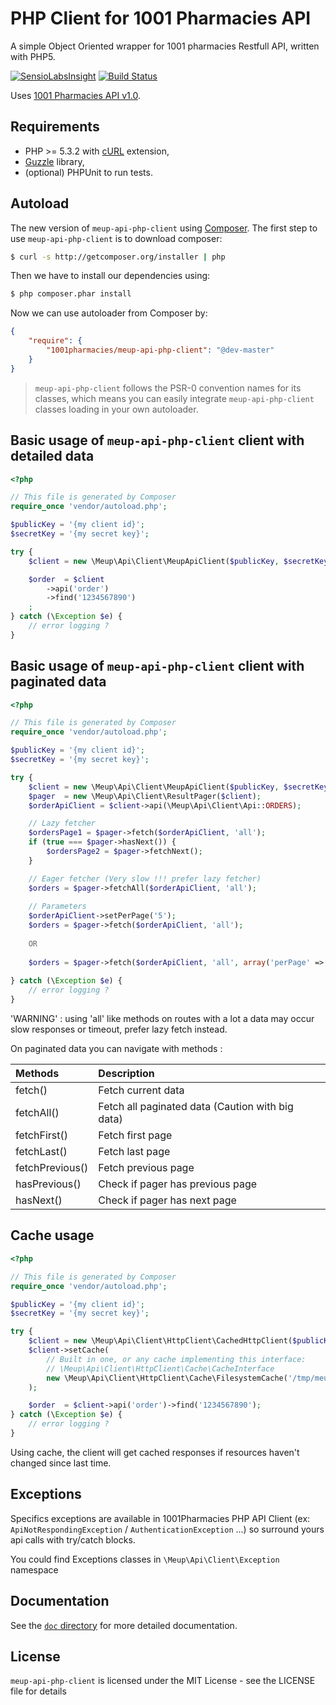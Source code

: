 # PHP Client for 1001 Pharmacies API

A simple Object Oriented wrapper for 1001 pharmacies Restfull API, written with PHP5.

[![SensioLabsInsight](https://insight.sensiolabs.com/projects/07f2ad65-9e54-4b56-9d6b-e4ad2ebb439b/mini.png)](https://insight.sensiolabs.com/projects/07f2ad65-9e54-4b56-9d6b-e4ad2ebb439b)
[![Build Status](https://travis-ci.org/1001Pharmacies/meup-api-php-client.svg?branch=master)](https://travis-ci.org/1001Pharmacies/meup-api-php-client)

Uses [1001 Pharmacies API v1.0](https://api.1001pharmacies.com/).

## Requirements

* PHP >= 5.3.2 with [cURL](http://php.net/manual/en/book.curl.php) extension,
* [Guzzle](https://github.com/guzzle/guzzle) library,
* (optional) PHPUnit to run tests.

## Autoload

The new version of `meup-api-php-client` using [Composer](http://getcomposer.org).
The first step to use `meup-api-php-client` is to download composer:

```bash
$ curl -s http://getcomposer.org/installer | php
```

Then we have to install our dependencies using:
```bash
$ php composer.phar install
```
Now we can use autoloader from Composer by:

```json
{
    "require": {
        "1001pharmacies/meup-api-php-client": "@dev-master"
    }
}
```

> `meup-api-php-client` follows the PSR-0 convention names for its classes, which means you can easily integrate `meup-api-php-client` classes loading in your own autoloader.

## Basic usage of `meup-api-php-client` client with detailed data

```php
<?php

// This file is generated by Composer
require_once 'vendor/autoload.php';

$publicKey = '{my client id}';
$secretKey = '{my secret key}';

try {
    $client = new \Meup\Api\Client\MeupApiClient($publicKey, $secretKey, $apiVersion);

    $order  = $client
        ->api('order')
        ->find('1234567890')
    ;
} catch (\Exception $e) {
    // error logging ?
}
```

## Basic usage of `meup-api-php-client` client with paginated data

```php
<?php

// This file is generated by Composer
require_once 'vendor/autoload.php';

$publicKey = '{my client id}';
$secretKey = '{my secret key}';

try {
    $client = new \Meup\Api\Client\MeupApiClient($publicKey, $secretKey, $apiVersion);
    $pager  = new \Meup\Api\Client\ResultPager($client);
    $orderApiClient = $client->api(\Meup\Api\Client\Api::ORDERS);

    // Lazy fetcher
    $ordersPage1 = $pager->fetch($orderApiClient, 'all');
    if (true === $pager->hasNext()) {
        $ordersPage2 = $pager->fetchNext();
    }

    // Eager fetcher (Very slow !!! prefer lazy fetcher)
    $orders = $pager->fetchAll($orderApiClient, 'all');
    
    // Parameters
    $orderApiClient->setPerPage('5');
    $orders = $pager->fetch($orderApiClient, 'all');
    
    OR
    
    $orders = $pager->fetch($orderApiClient, 'all', array('perPage' => 5, 'page' => 2);
    
} catch (\Exception $e) {
    // error logging ?
}
```

'WARNING' : using 'all' like methods on routes with a lot a data may occur slow responses or timeout, prefer lazy fetch instead.

On paginated data you can navigate with methods :

| Methods           | Description                                       |
| :---------------- | :------------------------------------------------ |
| fetch()           | Fetch current data                                |
| fetchAll()        | Fetch all paginated data (Caution with big data)  |
| fetchFirst()      | Fetch first page                                  |
| fetchLast()       | Fetch last page                                   |
| fetchPrevious()   | Fetch previous page                               |
| hasPrevious()     | Check if pager has previous page                  |
| hasNext()         | Check if pager has next page                      |


## Cache usage

```php
<?php

// This file is generated by Composer
require_once 'vendor/autoload.php';

$publicKey = '{my client id}';
$secretKey = '{my secret key}';

try {
    $client = new \Meup\Api\Client\HttpClient\CachedHttpClient($publicKey, $secretKey, $apiVersion);
    $client->setCache(
        // Built in one, or any cache implementing this interface:
        // \Meup\Api\Client\HttpClient\Cache\CacheInterface
        new \Meup\Api\Client\HttpClient\Cache\FilesystemCache('/tmp/meup-api-php-client-cache')
    );

    $order  = $client->api('order')->find('1234567890');
} catch (\Exception $e) {
    // error logging ?
}
```

Using cache, the client will get cached responses if resources haven't changed since last time.

## Exceptions

Specifics exceptions are available in 1001Pharmacies PHP API Client (ex: `ApiNotRespondingException` / `AuthenticationException` ...) so surround yours api calls with try/catch blocks.

You could find Exceptions classes in `\Meup\Api\Client\Exception` namespace

## Documentation

See the [`doc` directory](doc/) for more detailed documentation.

## License

`meup-api-php-client` is licensed under the MIT License - see the LICENSE file for details
